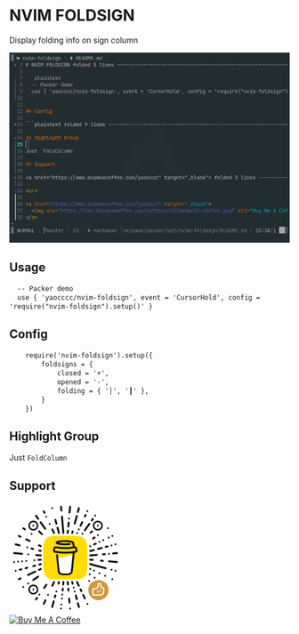 # NVIM FOLDSIGN

Display folding info on sign column

![avatar](screenshot.png)

## Usage

```plaintext
  -- Packer demo
  use { 'yaocccc/nvim-foldsign', event = 'CursorHold', config = 'require("nvim-foldsign").setup()' }
```

## Config

```plaintext
    require('nvim-foldsign').setup({
        foldsigns = {
            closed = '+',
            opened = '-',
            folding = { '│', '┃' },
        }
    })
```

## Highlight Group

Just `FoldColumn`

## Support

<a href="https://www.buymeacoffee.com/yaocccc" target="_blank">
  <img src="https://github.com/yaocccc/yaocccc/raw/master/qr.png">
</a>

<br>

<a href="https://www.buymeacoffee.com/yaocccc" target="_blank">
  <img src="https://cdn.buymeacoffee.com/buttons/v2/default-violet.png" alt="Buy Me A Coffee" style="height: 60px !important;width: 200px !important;" >
</a>
